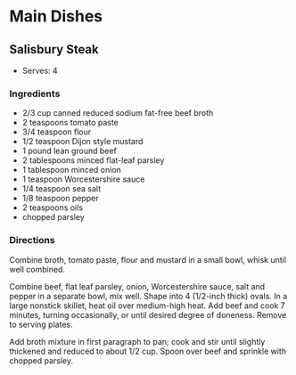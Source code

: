 # Main Dishes

## Salisbury Steak

* Serves: 4

### Ingredients

* 2/3 cup canned reduced sodium fat-free beef broth
* 2 teaspoons tomato paste
* 3/4 teaspoon flour
* 1/2 teaspoon Dijon style mustard
* 1 pound lean ground beef
* 2 tablespoons minced flat-leaf parsley
* 1 tablespoon minced onion
* 1 teaspoon Worcestershire sauce
* 1/4 teaspoon sea salt
* 1/8 teaspoon pepper
* 2 teaspoons oils
* chopped parsley

### Directions

Combine broth, tomato paste, flour and mustard in a small bowl, whisk until well combined.

Combine beef, flat leaf parsley, onion, Worcestershire sauce, salt and pepper in a separate bowl, mix well. Shape into 4 (1/2-inch thick) ovals. In a large nonstick skillet, heat oil over medium-high heat. Add beef and cook 7 minutes, turning occasionally, or until desired degree of doneness. Remove to serving plates.

Add broth mixture in first paragraph to pan; cook and stir until slightly thickened and reduced to about 1/2 cup. Spoon over beef and sprinkle with chopped parsley.
